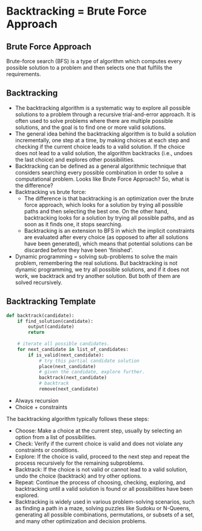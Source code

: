# Backtracking = Brute Force Approach

## Brute Force Approach
Brute-force search (BFS) is a type of algorithm which computes every possible solution to a problem and then selects one that fulfills the requirements.

## Backtracking
- The backtracking algorithm is a systematic way to explore all possible solutions to a problem through a recursive trial-and-error approach. It is often used to solve problems where there are multiple possible solutions, and the goal is to find one or more valid solutions.
- The general idea behind the backtracking algorithm is to build a solution incrementally, one step at a time, by making choices at each step and checking if the current choice leads to a valid solution. If the choice does not lead to a valid solution, the algorithm backtracks (i.e., undoes the last choice) and explores other possibilities.
- Backtracking can be defined as a general algorithmic technique that considers searching every possible combination in order to solve a computational problem. Looks like Brute Force Approach? So, what is the difference?
- Backtracking vs brute force:
  - The difference is that backtracking is an optimization over the brute force approach, which looks for a solution by trying all possible paths and then selecting the best one. On the other hand, backtracking looks for a solution by trying all possible paths, and as soon as it finds one, it stops searching.
  - Backtracking is an extension to BFS in which the implicit constraints are evaluated after every choice (as opposed to after all solutions have been generated), which means that potential solutions can be discarded before they have been 'finished'.
- Dynamic programming = solving sub-problems to solve the main problem, remembering the real solutions. 
  But backtracking is not dynamic programming, we try all possible solutions, and if it does not work, we backtrack and try another solution.
  But both of them are solved recursively.

## Backtracking Template
```python
def backtrack(candidate):
    if find_solution(candidate):
        output(candidate)
        return
    
    # iterate all possible candidates.
    for next_candidate in list_of_candidates:
        if is_valid(next_candidate):
            # try this partial candidate solution
            place(next_candidate)
            # given the candidate, explore further.
            backtrack(next_candidate)
            # backtrack
            remove(next_candidate)
```
- Always recursion
- Choice + constraints

The backtracking algorithm typically follows these steps:
- Choose: Make a choice at the current step, usually by selecting an option from a list of possibilities. 
- Check: Verify if the current choice is valid and does not violate any constraints or conditions. 
- Explore: If the choice is valid, proceed to the next step and repeat the process recursively for the remaining subproblems. 
- Backtrack: If the choice is not valid or cannot lead to a valid solution, undo the choice (backtrack) and try other options. 
- Repeat: Continue the process of choosing, checking, exploring, and backtracking until a valid solution is found or all possibilities have been explored. 
- Backtracking is widely used in various problem-solving scenarios, such as finding a path in a maze, solving puzzles like Sudoku or N-Queens, generating all possible combinations, permutations, or subsets of a set, and many other optimization and decision problems.
